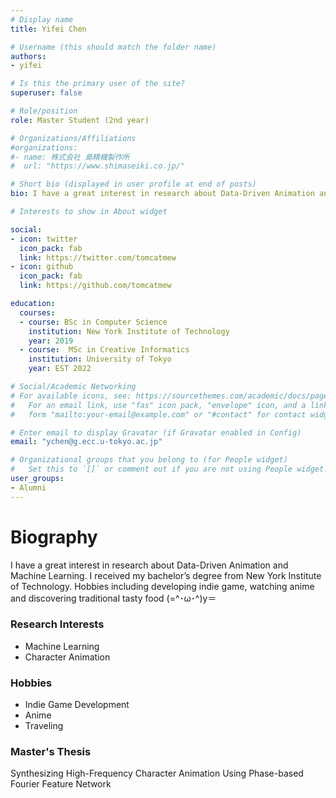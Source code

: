```yaml
---
# Display name
title: Yifei Chen

# Username (this should match the folder name)
authors:
- yifei

# Is this the primary user of the site?
superuser: false

# Role/position
role: Master Student (2nd year)

# Organizations/Affiliations
#organizations:
#- name: 株式会社 島精機製作所
#  url: "https://www.shimaseiki.co.jp/"

# Short bio (displayed in user profile at end of posts)
bio: I have a great interest in research about Data-Driven Animation and Machine Learning. I received my bachelor’s degree from New York Institute of Technology. Hobbies including developing indie game, watching anime and discovering traditional tasty food (=^･ω･^)y＝

# Interests to show in About widget

social:
- icon: twitter
  icon_pack: fab
  link: https://twitter.com/tomcatmew
- icon: github
  icon_pack: fab
  link: https://github.com/tomcatmew

education:
  courses:
  - course: BSc in Computer Science
    institution: New York Institute of Technology
    year: 2019
  - course:  MSc in Creative Informatics
    institution: University of Tokyo
    year: EST 2022

# Social/Academic Networking
# For available icons, see: https://sourcethemes.com/academic/docs/page-builder/#icons
#   For an email link, use "fas" icon pack, "envelope" icon, and a link in the
#   form "mailto:your-email@example.com" or "#contact" for contact widget.

# Enter email to display Gravatar (if Gravatar enabled in Config)
email: "ychen@g.ecc.u-tokyo.ac.jp"

# Organizational groups that you belong to (for People widget)
#   Set this to `[]` or comment out if you are not using People widget.
user_groups:
- Alumni
---
```



# **Biography**
I have a great interest in research about Data-Driven Animation and Machine Learning. I received my bachelor’s degree from New York Institute of Technology. Hobbies including developing indie game, watching anime and discovering traditional tasty food (=^･ω･^)y＝

### Research Interests
- Machine Learning
- Character Animation

### Hobbies
- Indie Game Development
- Anime
- Traveling

### Master's Thesis
Synthesizing High-Frequency Character Animation Using Phase-based Fourier Feature Network


